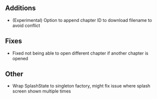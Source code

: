 <!-- Formatting
## Additions

## Changes

## Fixes

## Other
-->
## Additions
- (Experimental) Option to append chapter ID to download filename to avoid conflict

## Fixes
- Fixed not being able to open different chapter if another chapter is opened

## Other
- Wrap SplashState to singleton factory, might fix issue where splash screen shown multiple times
